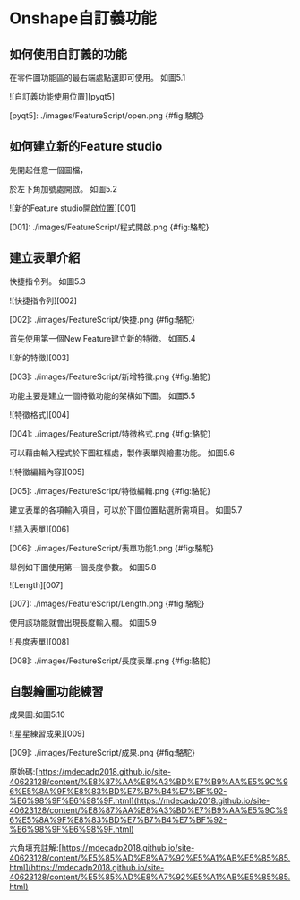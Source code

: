 Onshape自訂義功能
===

如何使用自訂義的功能
---

在零件圖功能區的最右端處點選即可使用。
如圖5.1

![自訂義功能使用位置][pyqt5]

[pyqt5]: ./images/FeatureScript/open.png {#fig:駱駝}



如何建立新的Feature studio
---

先開起任意一個圖檔，

於左下角加號處開啟。
如圖5.2

![新的Feature studio開啟位置][001]

[001]: ./images/FeatureScript/程式開啟.png {#fig:駱駝}

建立表單介紹
---

快捷指令列。
如圖5.3

![快捷指令列][002]

[002]: ./images/FeatureScript/快捷.png  {#fig:駱駝}

首先使用第一個New Feature建立新的特徵。
如圖5.4

![新的特徵][003]

[003]: ./images/FeatureScript/新增特徵.png  {#fig:駱駝}

功能主要是建立一個特徵功能的架構如下圖。
如圖5.5

![特徵格式][004]

[004]: ./images/FeatureScript/特徵格式.png  {#fig:駱駝}

可以藉由輸入程式於下圖紅框處，製作表單與繪畫功能。
如圖5.6

![特徵編輯內容][005]

[005]: ./images/FeatureScript/特徵編輯.png  {#fig:駱駝}

建立表單的各項輸入項目，可以於下圖位置點選所需項目。
如圖5.7

![插入表單][006]

[006]: ./images/FeatureScript/表單功能1.png  {#fig:駱駝}

舉例如下圖使用第一個長度參數。
如圖5.8

![Length][007]

[007]: ./images/FeatureScript/Length.png  {#fig:駱駝} 

使用該功能就會出現長度輸入欄。
如圖5.9

![長度表單][008]

[008]: ./images/FeatureScript/長度表單.png  {#fig:駱駝}


自製繪圖功能練習
---

成果圖:如圖5.10

![星星練習成果][009]

[009]: ./images/FeatureScript/成果.png  {#fig:駱駝}

原始碼:[https://mdecadp2018.github.io/site-40623128/content/%E8%87%AA%E8%A3%BD%E7%B9%AA%E5%9C%96%E5%8A%9F%E8%83%BD%E7%B7%B4%E7%BF%92-%E6%98%9F%E6%98%9F.html](https://mdecadp2018.github.io/site-40623128/content/%E8%87%AA%E8%A3%BD%E7%B9%AA%E5%9C%96%E5%8A%9F%E8%83%BD%E7%B7%B4%E7%BF%92-%E6%98%9F%E6%98%9F.html)

六角填充註解:[https://mdecadp2018.github.io/site-40623128/content/%E5%85%AD%E8%A7%92%E5%A1%AB%E5%85%85.html](https://mdecadp2018.github.io/site-40623128/content/%E5%85%AD%E8%A7%92%E5%A1%AB%E5%85%85.html)

